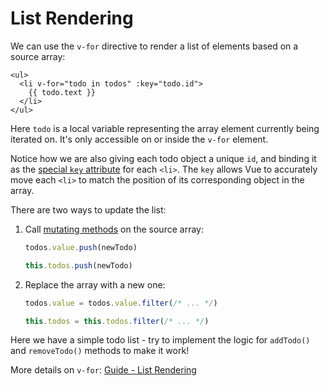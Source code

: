# List Rendering

We can use the `v-for` directive to render a list of elements based on a source array:

```vue-html
<ul>
  <li v-for="todo in todos" :key="todo.id">
    {{ todo.text }}
  </li>
</ul>
```

Here `todo` is a local variable representing the array element currently being iterated on. It's only accessible on or inside the `v-for` element.

Notice how we are also giving each todo object a unique `id`, and binding it as the <a target="_blank" href="/api/built-in-special-attributes.html#key">special `key` attribute</a> for each `<li>`. The `key` allows Vue to accurately move each `<li>` to match the position of its corresponding object in the array.

There are two ways to update the list:

1. Call [mutating methods](https://stackoverflow.com/questions/9009879/which-javascript-array-functions-are-mutating) on the source array:

   <div class="composition-api">

   ```js
   todos.value.push(newTodo)
   ```

     </div>
     <div class="class-mode">

   ```js
   this.todos.push(newTodo)
   ```

   </div>

2. Replace the array with a new one:

   <div class="composition-api">

   ```js
   todos.value = todos.value.filter(/* ... */)
   ```

     </div>
     <div class="class-mode">

   ```js
   this.todos = this.todos.filter(/* ... */)
   ```

   </div>

Here we have a simple todo list - try to implement the logic for `addTodo()` and `removeTodo()` methods to make it work!

More details on `v-for`: <a target="_blank" href="/guide/essentials/list.html">Guide - List Rendering</a>
